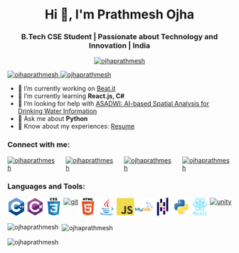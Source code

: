 <div id="introduction">
    <h1 align="center">Hi 👋, I'm Prathmesh Ojha</h1>
    <h3 align="center">B.Tech CSE Student | Passionate about Technology and Innovation | India</h3>
    <p align="center" class="trophy-section">
        <a href="https://github.com/ryo-ma/github-profile-trophy">
            <img src="https://github-profile-trophy.vercel.app/?username=ojhaprathmesh&column=-1&theme=onestar"
                alt="ojhaprathmesh" />
        </a>
    </p>
    <p align="left" class="social-links">
        <a href="https://twitter.com/ojhaprathmesh" target="blank">
            <img src="https://img.shields.io/twitter/follow/ojhaprathmesh?logo=twitter&style=for-the-badge"
                alt="ojhaprathmesh"
                height="25px"/>
        </a>
        <a href="https://github.com/ojhaprathmesh">
            <img src="https://komarev.com/ghpvc/?username=ojhaprathmesh&label=Profile%20views&color=0e75b6&style=flat"
                alt="ojhaprathmesh"
                height="25px"/>
        </a>
    </p>
</div>

<ul>
    <li>🔭 I’m currently working on <a href="https://github.com/ojhaprathmesh/Beat.it">Beat.it</a></li>
    <li>🌱 I’m currently learning <strong>React.js, C#</strong></li>
    <li>🤝 I’m looking for help with <a href="https://github.com/ojhaprathmesh/ASADWI_Repo">ASADWI: AI-based Spatial Analysis for Drinking Water Information</a></li>
    <li>💬 Ask me about <strong>Python</strong></li>
    <li>📄 Know about my experiences: <a href="https://github.com/ojhaprathmesh/ojhaprathmesh/blob/main/docs/Resume-Canva.pdf">Resume</a></li>
</ul>

<h3 align="left">Connect with me:</h3>
<p align="left" class="social-icons" style="display: flex; justify-content: space-between; width: fit-content; column-gap: 20px;">
    <a href="https://twitter.com/ojhaprathmesh" target="blank">
        <img align="center"
            src="https://raw.githubusercontent.com/rahuldkjain/github-profile-readme-generator/master/src/images/icons/Social/twitter.svg"
            alt="ojhaprathmesh" height="30" width="40" />
    </a>
    <a href="https://linkedin.com/in/ojhaprathmesh" target="blank">
        <img align="center"
            src="https://raw.githubusercontent.com/rahuldkjain/github-profile-readme-generator/master/src/images/icons/Social/linked-in-alt.svg"
            alt="ojhaprathmesh" height="30" width="40" />
    </a>
    <a href="https://instagram.com/ojhaprathmesh" target="blank">
        <img align="center"
            src="https://raw.githubusercontent.com/rahuldkjain/github-profile-readme-generator/master/src/images/icons/Social/instagram.svg"
            alt="ojhaprathmesh" height="30" width="40" />
    </a>
    <a href="https://www.youtube.com/c/ojhaprathmesh" target="blank">
        <img align="center"
            src="https://raw.githubusercontent.com/rahuldkjain/github-profile-readme-generator/master/src/images/icons/Social/youtube.svg"
            alt="ojhaprathmesh" height="30" width="40" />
    </a>
</p>

<h3 align="left">Languages and Tools:</h3>
<p class="languages-tools" style="display: flex; justify-content: space-between;">
    <a href="https://www.w3schools.com/cpp/" target="_blank" rel="noreferrer">
        <img src="https://raw.githubusercontent.com/devicons/devicon/master/icons/cplusplus/cplusplus-original.svg"
            alt="cplusplus" width="40" height="40" />
    </a>
    <a href="https://www.w3schools.com/cs/" target="_blank" rel="noreferrer">
        <img src="https://raw.githubusercontent.com/devicons/devicon/master/icons/csharp/csharp-original.svg"
            alt="csharp" width="40" height="40" />
    </a>
    <a href="https://www.w3schools.com/css/" target="_blank" rel="noreferrer">
        <img src="https://raw.githubusercontent.com/devicons/devicon/master/icons/css3/css3-original-wordmark.svg"
            alt="css3" width="40" height="40" />
    </a>
    <a href="https://git-scm.com/" target="_blank" rel="noreferrer">
        <img src="https://www.vectorlogo.zone/logos/git-scm/git-scm-icon.svg" alt="git" width="40" height="40" />
    </a>
    <a href="https://www.w3.org/html/" target="_blank" rel="noreferrer">
        <img src="https://raw.githubusercontent.com/devicons/devicon/master/icons/html5/html5-original-wordmark.svg"
            alt="html5" width="40" height="40" />
    </a>
    <a href="https://www.java.com" target="_blank" rel="noreferrer">
        <img src="https://raw.githubusercontent.com/devicons/devicon/master/icons/java/java-original.svg" alt="java"
            width="40" height="40" />
    </a>
    <a href="https://developer.mozilla.org/en-US/docs/Web/JavaScript" target="_blank" rel="noreferrer">
        <img src="https://raw.githubusercontent.com/devicons/devicon/master/icons/javascript/javascript-original.svg"
            alt="javascript" width="40" height="40" />
    </a>
    <a href="https://www.mysql.com/" target="_blank" rel="noreferrer">
        <img src="https://raw.githubusercontent.com/devicons/devicon/master/icons/mysql/mysql-original-wordmark.svg"
            alt="mysql" width="40" height="40" /> </a>
    <a href="https://pandas.pydata.org/" target="_blank" rel="noreferrer">
        <img src="https://raw.githubusercontent.com/devicons/devicon/2ae2a900d2f041da66e950e4d48052658d850630/icons/pandas/pandas-original.svg"
            alt="pandas" width="40" height="40" />
    </a>
    <a href="https://www.python.org" target="_blank" rel="noreferrer">
        <img src="https://raw.githubusercontent.com/devicons/devicon/master/icons/python/python-original.svg"
            alt="python" width="40" height="40" />
    </a>
    <a href="https://reactjs.org/" target="_blank" rel="noreferrer">
        <img src="https://raw.githubusercontent.com/devicons/devicon/master/icons/react/react-original-wordmark.svg"
            alt="react" width="40" height="40" />
    </a>
    <a href="https://unity.com/" target="_blank" rel="noreferrer">
        <img src="https://www.vectorlogo.zone/logos/unity3d/unity3d-icon.svg" alt="unity" width="40" height="40" />
    </a>
</p>

<p id="top-langs">
    <img align="left"
        src="https://github-readme-stats.vercel.app/api/top-langs?username=ojhaprathmesh&show_icons=true&locale=en&layout=compact"
        alt="ojhaprathmesh" />
</p>

<p id="github-stats">&nbsp;
    <img align="center"
        src="https://github-readme-stats.vercel.app/api?username=ojhaprathmesh&show_icons=true&locale=en"
        alt="ojhaprathmesh" />
</p>

<p id="streak-stats">
    <img align="center" src="https://github-readme-streak-stats.herokuapp.com/?user=ojhaprathmesh&"
        alt="ojhaprathmesh" />
</p>